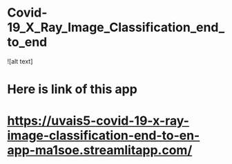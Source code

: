 # Covid-19_X_Ray_Image_Classification_end_to_end

![alt text]

# Here is link of this app 

# https://uvais5-covid-19-x-ray-image-classification-end-to-en-app-ma1soe.streamlitapp.com/
